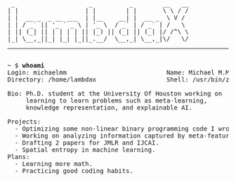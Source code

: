 <pre>
 _                    _          _        __   __
| |                  | |        | |       \ \ / /
| |  __ _  _ __ ___  | |__    __| |  __ _  \ V / 
| | / _` || '_ ` _ \ | '_ \  / _` | / _` | /   \ 
| || (_| || | | | | || |_) || (_| || (_| |/ /^\ \
|_| \__,_||_| |_| |_||_.__/  \__,_| \__,_|\/   \/                                              
<hr>
~ $ <strong>whoami</strong>
Login: michaelmm                           Name: Michael M.Meskhi
Directory: /home/lambdax                   Shell: /usr/bin/zsh

Bio: Ph.D. student at the University Of Houston working on <br>     learning to learn problems such as meta-learning, <br>     knowledge representation, and explainable AI.

Projects:
  - Optimizing some non-linear binary programming code I wrote.
  - Working on analyzing information captured by meta-features.
  - Drafting 2 papers for JMLR and IJCAI.
  - Spatial entropy in machine learning.
Plans:
  - Learning more math.
  - Practicing good coding habits.
</pre>

<!--
**MichaelMMeskhi/michaelmmeskhi** is a ✨ _special_ ✨ repository because its `README.md` (this file) appears on your GitHub profile.

Here are some ideas to get you started:

- 🔭 I’m currently working on ...
- 🌱 I’m currently learning ...
- 👯 I’m looking to collaborate on ...
- 🤔 I’m looking for help with ...
- 💬 Ask me about ...
- 📫 How to reach me: ...
- 😄 Pronouns: ...
- ⚡ Fun fact: ...
-->
